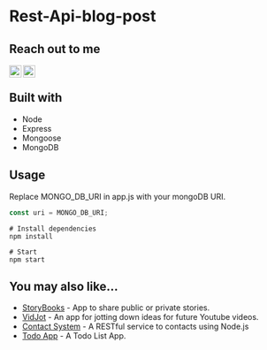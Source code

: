 # Rest-Api-blog-post

## Reach out to me
[<img align="left" alt="LinkedIn" width="22px" src="https://cdn.jsdelivr.net/npm/simple-icons@v3/icons/linkedin.svg" />](https://www.linkedin.com/in/prabhakargaddam/)
[<img align="left" alt="Gmail" width="22px" src="https://cdn.jsdelivr.net/npm/simple-icons@v3/icons/gmail.svg" />](<mailto:prabhakargaddam1729@gmail.com>)

<br/>

## Built with
 - Node
 - Express
 - Mongoose
 - MongoDB
 
## Usage
 Replace MONGO_DB_URI in app.js with your mongoDB URI.
```javascript
const uri = MONGO_DB_URI;
```

```
# Install dependencies
npm install

# Start 
npm start
```
## You may also like...

- [StoryBooks](https://github.com/prabha1729/StoryBooks) - App to share public or private stories.
- [VidJot](https://github.com/prabha1729/VidJot)  -  An app for jotting down ideas for future Youtube videos.
- [Contact System](https://github.com/prabha1729/RESTful-Service-for-Contact-Entry-System) - A RESTful service to contacts using Node.js
- [Todo App](https://github.com/prabha1729/Todo-App) - A Todo List App.


